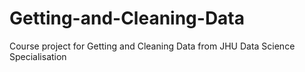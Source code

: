 # Getting-and-Cleaning-Data
Course project for Getting and Cleaning Data from JHU Data Science Specialisation
